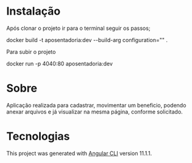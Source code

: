 # Instalação

Após clonar o projeto ir para o terminal seguir os passos;

docker build -t aposentadoria:dev --build-arg configuration="" .

Para subir o projeto

docker run -p 4040:80 aposentadoria:dev

# Sobre

Aplicação realizada para cadastrar, movimentar um beneficio, podendo anexar arquivos e já visualizar na mesma página, conforme solicitado. 

# Tecnologias

This project was generated with [Angular CLI](https://github.com/angular/angular-cli) version 11.1.1.

